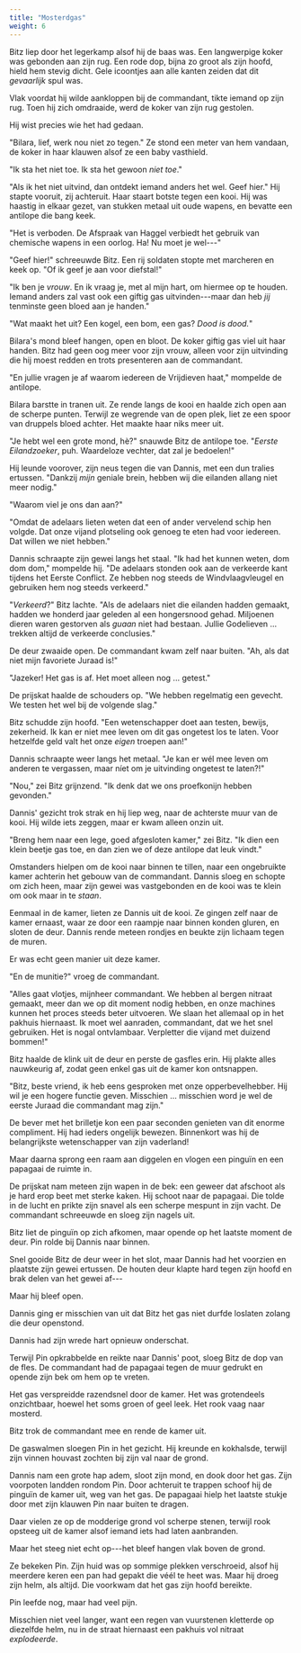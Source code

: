 ```yaml
---
title: "Mosterdgas"
weight: 6
---
```


Bitz liep door het legerkamp alsof hij de baas was. Een langwerpige koker was gebonden aan zijn rug. Een rode dop, bijna zo groot als zijn hoofd, hield hem stevig dicht. Gele icoontjes aan alle kanten zeiden dat dit _gevaarlijk_ spul was.

Vlak voordat hij wilde aankloppen bij de commandant, tikte iemand op zijn rug. Toen hij zich omdraaide, werd de koker van zijn rug gestolen.

Hij wist precies wie het had gedaan.

"Bilara, lief, werk nou niet zo tegen." Ze stond een meter van hem vandaan, de koker in haar klauwen alsof ze een baby vasthield.

"Ik sta het niet toe. Ik sta het gewoon _niet toe_."

"Als ik het niet uitvind, dan ontdekt iemand anders het wel. Geef hier." Hij stapte vooruit, zij achteruit. Haar staart botste tegen een kooi. Hij was haastig in elkaar gezet, van stukken metaal uit oude wapens, en bevatte een antilope die bang keek.

"Het is verboden. De Afspraak van Haggel verbiedt het gebruik van chemische wapens in een oorlog. Ha! Nu moet je wel---"

"Geef hier!" schreeuwde Bitz. Een rij soldaten stopte met marcheren en keek op. "Of ik geef je aan voor diefstal!"

"Ik ben je _vrouw_. En ik vraag je, met al mijn hart, om hiermee op te houden. Iemand anders zal vast ook een giftig gas uitvinden---maar dan heb _jij_ tenminste geen bloed aan je handen."

"Wat maakt het uit? Een kogel, een bom, een gas? _Dood is dood._"

Bilara's mond bleef hangen, open en bloot. De koker giftig gas viel uit haar handen. Bitz had geen oog meer voor zijn vrouw, alleen voor zijn uitvinding die hij moest redden en trots presenteren aan de commandant.

"En jullie vragen je af waarom iedereen de Vrijdieven haat," mompelde de antilope. 

Bilara barstte in tranen uit. Ze rende langs de kooi en haalde zich open aan de scherpe punten. Terwijl ze wegrende van de open plek, liet ze een spoor van druppels bloed achter. Het maakte haar niks meer uit.

"Je hebt wel een grote mond, hè?" snauwde Bitz de antilope toe. "_Eerste Eilandzoeker_, puh. Waardeloze vechter, dat zal je bedoelen!" 

Hij leunde voorover, zijn neus tegen die van Dannis, met een dun tralies ertussen. "Dankzij _mijn_ geniale brein, hebben wij die eilanden allang niet meer nodig."

"Waarom viel je ons dan aan?"

"Omdat de adelaars lieten weten dat een of ander vervelend schip hen volgde. Dat onze vijand plotseling ook genoeg te eten had voor iedereen. Dat willen we niet hebben."

Dannis schraapte zijn gewei langs het staal. "Ik had het kunnen weten, dom dom dom," mompelde hij. "De adelaars stonden ook aan de verkeerde kant tijdens het Eerste Conflict. Ze hebben nog steeds de Windvlaagvleugel en gebruiken hem nog steeds verkeerd."

"_Verkeerd_?" Bitz lachte. "Als de adelaars niet die eilanden hadden gemaakt, hadden we honderd jaar geleden al een hongersnood gehad. Miljoenen dieren waren gestorven als _guaan_ niet had bestaan. Jullie Godelieven ... trekken altijd de verkeerde conclusies."

De deur zwaaide open. De commandant kwam zelf naar buiten. "Ah, als dat niet mijn favoriete Juraad is!"

"Jazeker! Het gas is af. Het moet alleen nog ... getest."

De prijskat haalde de schouders op. "We hebben regelmatig een gevecht. We testen het wel bij de volgende slag."

Bitz schudde zijn hoofd. "Een wetenschapper doet aan testen, bewijs, zekerheid. Ik kan er niet mee leven om dit gas ongetest los te laten. Voor hetzelfde geld valt het onze _eigen_ troepen aan!"

Dannis schraapte weer langs het metaal. "Je kan er wél mee leven om anderen te vergassen, maar níet om je uitvinding ongetest te laten?!" 

"Nou," zei Bitz grijnzend. "Ik denk dat we ons proefkonijn hebben gevonden."

Dannis' gezicht trok strak en hij liep weg, naar de achterste muur van de kooi. Hij wilde iets zeggen, maar er kwam alleen onzin uit.

"Breng hem naar een lege, goed afgesloten kamer," zei Bitz. "Ik dien een klein beetje gas toe, en dan zien we of deze antilope dat leuk vindt." 

Omstanders hielpen om de kooi naar binnen te tillen, naar een ongebruikte kamer achterin het gebouw van de commandant. Dannis sloeg en schopte om zich heen, maar zijn gewei was vastgebonden en de kooi was te klein om ook maar in te _staan_.

Eenmaal in de kamer, lieten ze Dannis uit de kooi. Ze gingen zelf naar de kamer ernaast, waar ze door een raampje naar binnen konden gluren, en sloten de deur. Dannis rende meteen rondjes en beukte zijn lichaam tegen de muren.

Er was echt geen manier uit deze kamer.

"En de munitie?" vroeg de commandant.

"Alles gaat vlotjes, mijnheer commandant. We hebben al bergen nitraat gemaakt, meer dan we op dit moment nodig hebben, en onze machines kunnen het proces steeds beter uitvoeren. We slaan het allemaal op in het pakhuis hiernaast. Ik moet wel aanraden, commandant, dat we het snel gebruiken. Het is nogal ontvlambaar. Verpletter die vijand met duizend bommen!"

Bitz haalde de klink uit de deur en perste de gasfles erin. Hij plakte alles nauwkeurig af, zodat geen enkel gas uit de kamer kon ontsnappen. 

"Bitz, beste vriend, ik heb eens gesproken met onze opperbevelhebber. Hij wil je een hogere functie geven. Misschien ... misschien word je wel de eerste Juraad die commandant mag zijn."

De bever met het brilletje kon een paar seconden genieten van dit enorme compliment. Hij had ieders ongelijk bewezen. Binnenkort was hij de belangrijkste wetenschapper van zijn vaderland!

Maar daarna sprong een raam aan diggelen en vlogen een pinguïn en een papagaai de ruimte in.

De prijskat nam meteen zijn wapen in de bek: een geweer dat afschoot als je hard erop beet met sterke kaken. Hij schoot naar de papagaai. Die tolde in de lucht en prikte zijn snavel als een scherpe mespunt in zijn vacht. De commandant schreeuwde en sloeg zijn nagels uit.

Bitz liet de pinguïn op zich afkomen, maar opende op het laatste moment de deur. Pin rolde bij Dannis naar binnen. 

Snel gooide Bitz de deur weer in het slot, maar Dannis had het voorzien en plaatste zijn gewei ertussen. De houten deur klapte hard tegen zijn hoofd en brak delen van het gewei af---

Maar hij bleef open.

Dannis ging er misschien van uit dat Bitz het gas niet durfde loslaten zolang die deur openstond.

Dannis had zijn wrede hart opnieuw onderschat.

Terwijl Pin opkrabbelde en reikte naar Dannis' poot, sloeg Bitz de dop van de fles. De commandant had de papagaai tegen de muur gedrukt en opende zijn bek om hem op te vreten. 

Het gas verspreidde razendsnel door de kamer. Het was grotendeels onzichtbaar, hoewel het soms groen of geel leek. Het rook vaag naar mosterd.

Bitz trok de commandant mee en rende de kamer uit.

De gaswalmen sloegen Pin in het gezicht. Hij kreunde en kokhalsde, terwijl zijn vinnen houvast zochten bij zijn val naar de grond.

Dannis nam een grote hap adem, sloot zijn mond, en dook door het gas. Zijn voorpoten landden rondom Pin. Door achteruit te trappen schoof hij de pinguïn de kamer uit, weg van het gas. De papagaai hielp het laatste stukje door met zijn klauwen Pin naar buiten te dragen.

Daar vielen ze op de modderige grond vol scherpe stenen, terwijl rook opsteeg uit de kamer alsof iemand iets had laten aanbranden. 

Maar het steeg niet echt op---het bleef hangen vlak boven de grond.

Ze bekeken Pin. Zijn huid was op sommige plekken verschroeid, alsof hij meerdere keren een pan had gepakt die véél te heet was. Maar hij droeg zijn helm, als altijd. Die voorkwam dat het gas zijn hoofd bereikte.

Pin leefde nog, maar had veel pijn.

Misschien niet veel langer, want een regen van vuurstenen kletterde op diezelfde helm, nu in de straat hiernaast een pakhuis vol nitraat _explodeerde_.